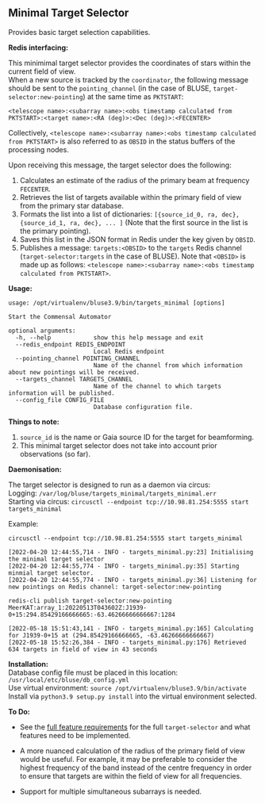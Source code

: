 ## Minimal Target Selector

Provides basic target selection capabilities. 

**Redis interfacing:**

This minimimal target selector provides the coordinates of stars within the current field of view.  
When a new source is tracked by the `coordinator`, the following message should be sent to the 
`pointing_channel` (in the case of BLUSE, `target-selector:new-pointing`) at the same time as `PKTSTART`:

`<telescope name>:<subarray name>:<obs timestamp calculated from PKTSTART>:<target name>:<RA (deg)>:<Dec (deg)>:<FECENTER>`  

Collectively, `<telescope name>:<subarray name>:<obs timestamp calculated from PKTSTART>` is 
also referred to as `OBSID` in the status buffers of the processing nodes.

Upon receiving this message, the target selector does the following:  

1. Calculates an estimate of the radius of the primary beam at frequency `FECENTER`.  
2. Retrieves the list of targets available within the primary field of view from the primary star database.  
3. Formats the list into a list of dictionaries: `[{source_id_0, ra, dec}, {source_id_1, ra, dec}, ... ]`
 (Note that the first source in the list is the primary pointing). 
4. Saves this list in the JSON format in Redis under the key given by `OBSID`.
5. Publishes a message: `targets:<OBSID>` to the `targets` Redis channel (`target-selector:targets` in the case of BLUSE).
Note that `<OBSID>` is made up as follows: `<telescope name>:<subarray name>:<obs timestamp calculated from PKTSTART>`.

**Usage:**  

```
usage: /opt/virtualenv/bluse3.9/bin/targets_minimal [options]

Start the Commensal Automator

optional arguments:
  -h, --help            show this help message and exit
  --redis_endpoint REDIS_ENDPOINT
                        Local Redis endpoint
  --pointing_channel POINTING_CHANNEL
                        Name of the channel from which information about new pointings will be received.
  --targets_channel TARGETS_CHANNEL
                        Name of the channel to which targets information will be published.
  --config_file CONFIG_FILE
                        Database configuration file.
```      

**Things to note:**  

1. `source_id` is the name or Gaia source ID for the target for beamforming.  
2. This minimal target selector does not take into account prior observations (so far). 

**Daemonisation:**  

The target selector is designed to run as a daemon via circus:   
Logging: `/var/log/bluse/targets_minimal/targets_minimal.err`  
Starting via circus: `circusctl --endpoint tcp://10.98.81.254:5555 start targets_minimal`  

Example:  
```
circusctl --endpoint tcp://10.98.81.254:5555 start targets_minimal
  
[2022-04-20 12:44:55,714 - INFO - targets_minimal.py:23] Initialising the minimal target selector
[2022-04-20 12:44:55,774 - INFO - targets_minimal.py:35] Starting minmial target selector.
[2022-04-20 12:44:55,774 - INFO - targets_minimal.py:36] Listening for new pointings on Redis channel: target-selector:new-pointing  
```
  
```
redis-cli publish target-selector:new-pointing MeerKAT:array_1:20220513T043602Z:J1939-0+15:294.85429166666665:-63.46266666666667:1284  
    
[2022-05-18 15:51:43,141 - INFO - targets_minimal.py:165] Calculating for J1939-0+15 at (294.85429166666665, -63.46266666666667)
[2022-05-18 15:52:26,384 - INFO - targets_minimal.py:176] Retrieved 634 targets in field of view in 43 seconds
```

**Installation:**  
Database config file must be placed in this location: `/usr/local/etc/bluse/db_config.yml`  
Use virtual environment: `source /opt/virtualenv/bluse3.9/bin/activate`   
Install via `python3.9 setup.py install` into the virtual environment selected.  
  
**To Do:**   

- See the [full feature requirements](/targets-minimal/full_features.md) for the full `target-selector` and what features need to be implemented. 

- A more nuanced calculation of the radius of the primary field of view would be useful. For example, 
it may be preferable to consider the highest frequency of the band instead of the centre frequency in 
order to ensure that targets are within the field of view for all frequencies. 

- Support for multiple simultaneous subarrays is needed. 
